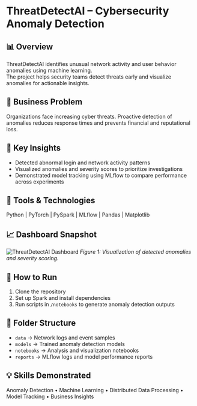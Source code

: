 # ThreatDetectAI – Cybersecurity Anomaly Detection

## 📊 Overview
ThreatDetectAI identifies unusual network activity and user behavior anomalies using machine learning.  
The project helps security teams detect threats early and visualize anomalies for actionable insights.

## 🎯 Business Problem
Organizations face increasing cyber threats. Proactive detection of anomalies reduces response times and prevents financial and reputational loss.

## 🧠 Key Insights
- Detected abnormal login and network activity patterns  
- Visualized anomalies and severity scores to prioritize investigations  
- Demonstrated model tracking using MLflow to compare performance across experiments  

## 🧰 Tools & Technologies
Python | PyTorch | PySpark | MLflow | Pandas | Matplotlib

## 📈 Dashboard Snapshot
![ThreatDetectAI Dashboard](images/threatdetectai_dashboard.png)
*Figure 1: Visualization of detected anomalies and severity scoring.*

## 🚀 How to Run
1. Clone the repository  
2. Set up Spark and install dependencies  
3. Run scripts in `/notebooks` to generate anomaly detection outputs  

## 📂 Folder Structure
- `data` → Network logs and event samples  
- `models` → Trained anomaly detection models  
- `notebooks` → Analysis and visualization notebooks  
- `reports` → MLflow logs and model performance reports  

## 💡 Skills Demonstrated
Anomaly Detection • Machine Learning • Distributed Data Processing • Model Tracking • Business Insights

